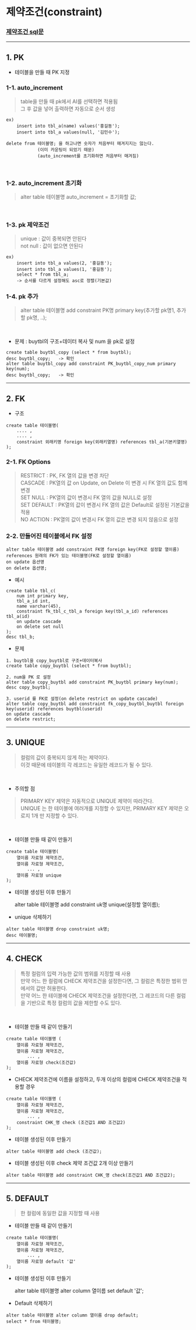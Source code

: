 # 제약조건(constraint)
### [제약조건 sql문](https://github.com/jiyoung79/StudyFiles/blob/main/Database/sql%20files/04%20constraint.sql)

<hr>

## 1. PK<br>

* 테이블을 만들 때 PK 지정<br>

### 1-1. auto_increment<br>

> table을 만들 때 pk에서 AI를 선택하면 적용됨<br>
> 그 후 값을 넣어 출력하면 자동으로 순서 생성<br>

```
ex)
	insert into tbl_a(name) values('홍길동');
	insert into tbl_a values(null, '김민수');
```

```
delete from 테이블명; 을 하고나면 숫자가 처음부터 매겨지지는 않는다.
			(이미 카운팅이 되었기 때문)
			(auto_increment를 초기화하면 처음부터 매겨짐)
```

<br>

### 1-2. auto_increment 초기화<br>

>    alter table 테이블명 auto_increment = 초기화할 값;

<br>

### 1-3. pk 제약조건<br>

> unique : 값이 중복되면 안된다<br>
> not null : 값이 없으면 안된다<br>

```
ex)
	insert into tbl_a values(2, '홍길동');
	insert into tbl_a values(1, '홍길동');
	select * from tbl_a;
	-> 순서를 다르게 설정해도 asc로 정렬(기본값)
```

### 1-4. pk 추가<br>

>    alter table 테이블명 add constraint PK명 primary key(추가할 pk명1, 추가할 pk명, ..);

<br>

* 문제 : buytbl의 구조+데이터 복사 및 num 을 pk로 설정<br>

```
create table buytbl_copy (select * from buytbl);
desc buytbl_copy;	-> 확인
alter table buytbl_copy add constraint PK_buytbl_copy_num primary key(num);
desc buytbl_copy;	-> 확인
```

<hr>

## 2. FK<br>

* 구조
  
```
create table 테이블명(
	.... ,
	.... ,
	constraint 외래키명 foreign key(외래키열명) references tbl_a(기본키열명)
);
```


### 2-1. FK Options<br>

> RESTRICT	:	PK, FK 열의 값을 변경 차단<br>
> CASCADE		:	PK열의 값 on Update, on Delete 이 변경 시 FK 열의 값도 함께 변경<br>
> SET NULL	:	PK열의 값이 변경시 FK 열의 값을 NULL로 설정<br>
> SET DEFAULT  	:	PK열의 값이 변경시 FK 열의 값은 Default로 설정된 기본값을 적용<br>
> NO ACTION	:	PK열의 값이 변경시 FK 열의 값은 변경 되지 않음으로 설정<br>


### 2-2. 만들어진 테이블에서 FK 설정<br>

```
alter table 테이블명 add constraint FK명 foreign key(FK로 설정할 열이름) references 원래의 FK가 있는 테이블명(FK로 설정할 열이름)
on update 옵션명
on delete 옵션명;
```

* 예시

```
create table tbl_c(
	num int primary key,
	tbl_a_id int,
	name varchar(45),
    constraint fk_tbl_c_tbl_a foreign key(tbl_a_id) references tbl_a(id)
	on update cascade
    on delete set null
);
desc tbl_b;
```

* 문제

> 
```
1. buytbl을 copy_buytbl로 구조+데이터복사
create table copy_buytbl (select * from buytbl);

2. num을 PK 로 설정
alter table copy_buytbl add constraint PK_buytbl primary key(num);
desc copy_buytbl;

3. userid 를 FK로 설정(on delete restrict on update cascade)
alter table copy_buytbl add constraint fk_copy_buytbl_buytbl foreign key(userid) references buytbl(userid)
on update cascade
on delete restrict;
```

<hr>

## 3. UNIQUE<br>

> 컬럼의 값이 중복되지 않게 하는 제약이다.<br>
> 이것 때문에 테이블의 각 레코드는 유일한 레코드가 될 수 있다.<br>

<br>

* 주의할 점<br>

> PRIMARY KEY 제약은 자동적으로 UNIQUE 제약이 따라간다.<br>
> UNIQUE 는 한 테이블에 여러개를 지정할 수 있지만, PRIMARY KEY 제약은 오로지 1개 만 지정할 수 있다.<br>

<br>

* 테이블 만들 때 같이 만들기<br>

```
create table 테이블명(
    열이름 자료형 제약조건,
    열이름 자료형 제약조건,
        ... ,
    열이름 자료형 unique
);
```

* 테이블 생성된 이후 만들기<br>

    alter table 테이블명 add constraint uk명 unique(설정할 열이름);

*  unique 삭제하기<br>

```
alter table 테이블명 drop constraint uk명;
desc 테이블명;
```

<hr>

## 4. CHECK <br>

> 특정 컬럼의 입력 가능한 값의 범위를 지정할 때 사용<br>
> 만약 어느 한 컬럼에 CHECK 제약조건을 설정한다면, 그 컬럼은 특정한 범위 안에서의 값만 허용한다.<br>
> 만약 어느 한 테이블에 CHECK 제약조건을 설정한다면, 그 레코드의 다른 컬럼을 기반으로 특정 컬럼의 값을 제한할 수도 있다.<br>

<br>

* 테이블 만들 때 같이 만들기<br>

```
create table 테이블명 (
    열이름 자료형 제약조건,
    열이름 자료형 제약조건,
        ... ,
    열이름 자료형 check(조건값)
);
```

* CHECK 제약조건에 이름을 설정하고, 두개 이상의 컬럼에 CHECK 제약조건을 적용할 경우<br>

```
create table 테이블명 (
    열이름 자료형 제약조건,
    열이름 자료형 제약조건,
        ... ,
    constraint CHK_명 check (조건값1 AND 조건값2)
);
```

* 테이블 생성된 이후 만들기<br>

```
alter table 테이블명 add check (조건값);
```

* 테이블 생성된 이후 check 제약 조건값 2개 이상 만들기<br>

```
alter table 테이블명 add constraint CHK_명 check(조건값1 AND 조건값2);
```

<hr>

## 5. DEFAULT<br>

> 한 컬럼에 동일한 값을 지정할 때 사용 <br>

* 테이블 만들 때 같이 만들기

```
create table 테이블명(
    열이름 자료형 제약조건,
    열이름 자료형 제약조건,
        ... ,
    열이름 자료형 default '값'
);
```

* 테이블 생성된 이후 만들기

    alter table 테이블명 alter column 열이름 set default '값';

* Default 삭제하기

```
alter table 테이블명 alter column 열이름 drop default;
select * from 테이블명;
```


